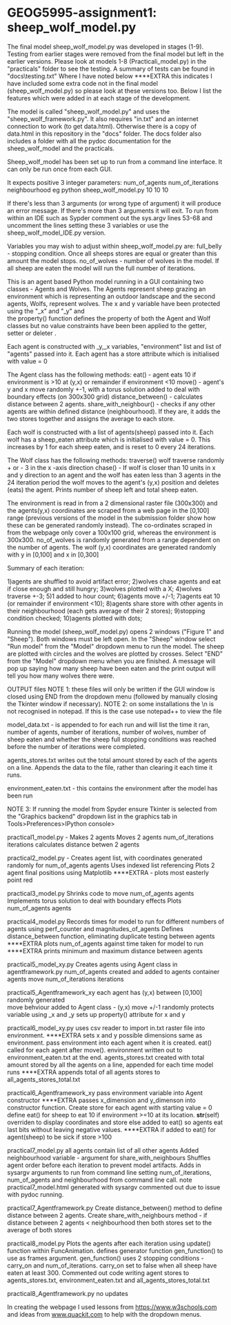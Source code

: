 # GEOG5995-assignment1: sheep_wolf_model.py

The final model sheep_wolf_model.py was developed in stages (1-9). Testing from earlier stages were removed from the final model
but left in the earlier versions. Please look at models 1-8 (Practicali_model.py) in the "practicals" folder to see the testing. A summary of tests can be found in "docs\testing.txt"
Where I have noted below ****EXTRA this indicates I have included some extra code not in the final 
model (sheep_wolf_model.py) so please look at these versions too. Below I list the features which were added in at 
each stage of the development.

The model is called "sheep_wolf_model.py" and uses the "sheep_wolf_framework.py". It also requires "in.txt" and an 
internet connection to work (to get data.html). Otherwise there is a copy of data.html in this repository in the 
"docs" folder. The docs folder also includes a folder with all the pydoc documentation for the sheep_wolf_model and the practicals.

Sheep_wolf_model has been set up to run from a command line interface. It can only be run once from each GUI.

It expects positive 3 integer parameters: 	num_of_agents
						num_of_iterations 
						neighbourhood 
eg  python sheep_wolf_model.py 10 10 10

If there's less than 3 arguments (or wrong type of argument) it will produce an error message.
If there's more than 3 arguments it will exit.
To run from within an IDE such as Sypder comment out the sys.argv lines 53-68 and uncomment the lines setting these 3 variables or use the sheep_wolf_model_IDE.py version.

Variables you may wish to adjust within sheep_wolf_model.py are:
full_belly - stopping condition. Once all sheeps stores are equal or greater than this amount the model stops.
no_of_wolves - number of wolves in the model. If all sheep are eaten the model will run the full number of iterations.

This is an agent based Python model running in a GUI containing two classes - Agents and Wolves.
The Agents represent sheep grazing an environment which is representing an outdoor landscape and the second 
agents, Wolfs, represent wolves. The x and y variable have been protected using the "_x" and "_y" and  
the property() function defines the property of both the Agent and Wolf classes but no value constraints have been
been applied to the getter, setter or deleter . 

Each agent is constructed with  _y,_x variables, "environment" list and list of "agents" passed into it.
Each agent has a store attribute which is initialised with value = 0

The Agent class has the following methods:
eat() - agent eats 10 if environment is >10 at (y,x) or remainder if environment <10
move() - agent's y and x move randomly +-1, with a torus solution added to deal with boundary effects (on 300x300 grid)
distance_between() - calculates distance between 2 agents. 
share_with_neighbour() - checks if any other agents are within defined distance (neighbourhood). If they are,
						it adds the two stores together and assigns the average to each store.

Each wolf is constructed with a list of agents(sheep) passed into it. Each wolf has a sheep_eaten attribute 
which is initialised with value = 0. This increases by 1 for each sheep eaten, and is reset to 0 every 24 iterations.						

The Wolf class has the following methods:
traverse()	wolf traverse randomly + or - 3 in the x -axis direction
chase() - 	If wolf is closer than 10 units in x and y direction to an agent and the wolf has eaten less than 3 agents 
			in the 24 iteration period the wolf moves to the agent's (y,x) position and deletes (eats) the agent.
			Prints number of sheep left and total sheep eaten.
		 

The environment is read in from a 2 dimensional raster file (300x300) and the agents(y,x) coordinates are scraped 
from a web page in the [0,100] range (previous versions of the model in the submission folder show how these can 
be generated randomly instead). The co-ordinates scraped in from the webpage only cover a 100x100 grid, whereas 
the environment is 300x300.
no_of_wolves is randomly generated from a range dependent on the number of agents. The wolf (y,x) coordinates are 
generated randomly with y in [0,100] and x in [0,300]

Summary of each iteration:

1)agents are shuffled to avoid artifact error;
2)wolves chase agents and eat if close enough and still hungry;
3)wolves plotted with a X;
4)wolves traverse +-3;
5)1 added to hour count;
6)agents move +/-1;
7)agents eat 10 (or remainder if environment <10);
8)agents share store with other agents in their neighbourhood (each gets average of their 2 stores);
9)stopping condition checked;
10)agents plotted with dots;


Running the model (sheep_wolf_model.py) opens 2 windows ("Figure 1" and "Sheep"). Both windows must be left open. 
In the "Sheep" window select "Run model" from the "Model" dropdown menu to run the model. The sheep are plotted 
with circles and the wolves are plotted by crosses. Select "END" from the "Model" dropdown menu when you are finished.
A message will pop up saying how many sheep have been eaten and the print output will tell you how many wolves 
there were. 

OUTPUT files
NOTE 1: these files will only be written if the GUI window is closed using END from the dropdown menu (followed by manually closing the Tkinter window if necessary).
NOTE 2: on some installations the \n is not recognised in notepad. If this is the case use notepad++ to view the file

model_data.txt  - is appended to for each run and will list the time it ran, number 
of agents, number of iterations, number of wolves, number of sheep eaten and whether the sheep full stopping conditions was
reached before the number of iterations were completed. 

agents_stores.txt writes out the total amount stored by each of the agents on a line. Appends the data to the file, rather than
clearing it each time it runs. 

environment_eaten.txt - this contains the environment after the model has been run

NOTE 3: If running the model from Spyder ensure Tkinter is selected from the "Graphics backend" dropdown list in the 
graphics tab in Tools>Preferences>IPython console> 

practical1_model.py  -		Makes 2 agents
							Moves 2 agents num_of_iterations iterations 
							calculates distance betwen 2 agents

 
practical2_model.py - 		Creates agent list, with coordinates generated randomly for num_of_agents agents
							Uses indexed list referencing
							Plots 2 agent final positions using Matplotlib
							****EXTRA - plots most easterly point red
						
practical3_model.py			Shrinks code to move num_of_agents agents
							Implements torus solution to deal with boundary effects
							Plots num_of_agents agents
						
practical4_model.py 		Records times for model to run for different numbers of agents using perf_counter and 							magnitudes_of_agents
							Defines distance_between function, eliminating duplicate testing between agents
							****EXTRA plots num_of_agents against time taken for model to run
							****EXTRA prints minimum and maximum distance between agents

practical5_model_xy.py		Creates agents using Agent class in agentframework.py
							num_of_agents created and added to agents container
							agents move num_of_iterations iterations
						

practical5_Agentframework_xy	each agent has (y,x) between [0,100] randomly generated					
								move behviour added to Agent class - (y,x) move +/-1 randomly
								protects variable using _x and _y
								sets up property() attribute for x and y
				
practical6_model_xy.py		uses csv reader to import in.txt raster file into environment.
							****EXTRA sets x and y possible dimensions same as environment.
							pass environment into each agent when it is created.
							eat() called for each agent after move().
							environment written out to environment_eaten.txt at the end.
							agents_stores.txt created with total amount stored by all the agents on a line, 							appended for each time model runs
							****EXTRA appends total of all agents stores to all_agents_stores_total.txt
							
practical6_Agentframework_xy	pass environment variable into Agent constructor
								****EXTRA passes x_dimension and y_dimenson into constructor function.
								Create store for each agent with starting value = 0
								define eat() for sheep to eat 10 if environment >=10 at its location.
								__str__(self) overriden to display coordinates and store 
								else added to eat() so agents eat last bits without leaving negative 									values.
								****EXTRA if added to eat() for agent(sheep) to be sick if store >100
								
practical7_model.py			all agents contain list of all other agents
						Added neighbourhood variable - argument for share_with_neighbours
						Shuffles agent order before each iteration to prevent model artifacts.
						Adds in sysargv arguments to run from command line setting num_of_iterations, 							num_of_agents and neighbourhood from command line call.
						note practical7_model.html generated with sysargv commented out due to issue with pydoc 						running.
							
practical7_Agentframework.py		Create distance_between() method to define distance between 2 agents.
					Create share_with_neighbours method 
							- if distance between 2 agents < neighbourhood then both stores set to the 								average of both stores

practical8_model.py			Plots the agents after each iteration using update() function within FuncAnimation.
						defines generator function gen_function() to use as frames argument.
						gen_function() uses 2 stopping conditions - carry_on and num_of_iterations.
						carry_on set to false when all sheep have eaten at least 300.
						Commented out code writing agent stores to agents_stores.txt, environment_eaten.txt 							and all_agents_stores_total.txt
							
practical8_Agentframework.py no updates


In creating the webpage I used lessons from https://www.w3schools.com and ideas from www.quackit.com 
to help with the dropdown menus.
 
